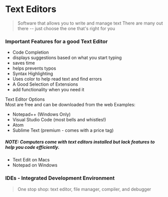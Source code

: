 # Text Editors
> Software that allows you to write and manage text
There are many out there -- just choose the one that's right for you

### Important Features for a good Text Editor
 + Code Completion
  + displays suggestions based on what you start typing
  + saves time
  + helps prevents typos
 + Syntax Highlighting
  + Uses color to help read text and find errors
 + A Good Selection of Extensions
  + add functionality when you need it

Text Editor Options  
Most are free and can be downloaded from the web
Examples:
 + Notepad++ (Windows Only)
 + Visual Studio Code (most bells and whistles!)
 + Atom
 + Sublime Text (premium - comes with a price tag)

##### **NOTE: Computers come with text editors installed but lack features to help you code efficiently.** 
 + Text Edit on Macs
 + Notepad on Windows


### IDEs - Integrated Development Environment  
> One stop shop: text editor, file manager, compiler, and debugger

